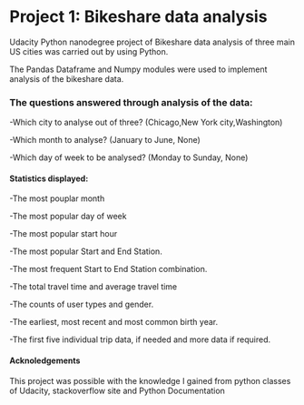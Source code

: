 # Project 1: Bikeshare data analysis

Udacity Python nanodegree project of Bikeshare data analysis of three main US cities was carried out by using Python.

The Pandas Dataframe and Numpy modules were used to implement analysis of the bikeshare data.

### The questions answered through analysis of the data:

-Which city to analyse out of three? (Chicago,New York city,Washington)

-Which month to analyse? (January to June, None)

-Which day of week to be analysed? (Monday to Sunday, None)

#### Statistics displayed:

-The most pouplar month

-The most popular day of week

-The most popular start hour

-The most popular Start and End Station.

-The most frequent Start to End Station combination.

-The total travel time and average travel time

-The counts of user types and gender.

-The earliest, most recent and most common birth year.

-The first five individual trip data, if needed and more data if required.


#### Acknoledgements

This project was possible with the knowledge I gained from python classes of Udacity, stackoverflow site and Python Documentation
 
